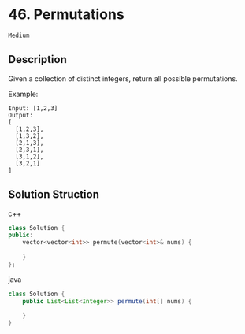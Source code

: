 # 46. Permutations

`Medium`

## Description

Given a collection of distinct integers, return all possible permutations.

Example:

    Input: [1,2,3]
    Output:
    [
      [1,2,3],
      [1,3,2],
      [2,1,3],
      [2,3,1],
      [3,1,2],
      [3,2,1]
    ]

## Solution Struction

c++
```c++
class Solution {
public:
    vector<vector<int>> permute(vector<int>& nums) {
        
    }
};
```

java
```java
class Solution {
    public List<List<Integer>> permute(int[] nums) {
        
    }
}
```